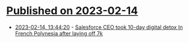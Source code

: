 # [Published on 2023-02-14](index.md)

* [2023-02-14, 13:44:20](https://news.ycombinator.com/item?id=34789114) - [Salesforce CEO took 10-day digital detox In French Polynesia after laying off 7k](https://www.businessinsider.com/salesforce-ceo-benioff-10-day-digital-detox-after-layoffs-report-2023-2)
